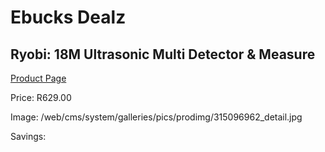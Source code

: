 
# Ebucks Dealz
## Ryobi: 18M Ultrasonic Multi Detector & Measure
[Product Page](https://www.ebucks.com/web/shop/productSelected.do?prodId=315096962&catId=1234935127)

Price: R629.00

Image: /web/cms/system/galleries/pics/prodimg/315096962_detail.jpg

Savings: 


	